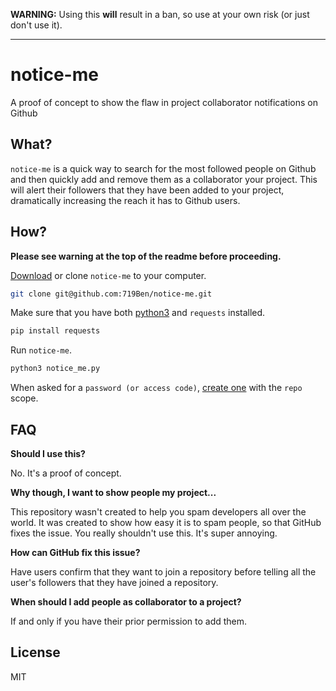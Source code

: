 **WARNING:** Using this **will** result in a ban, so use at your own risk (or just don't use it).

-----------------

# notice-me
A proof of concept to show the flaw in project collaborator notifications on Github

## What?
`notice-me` is a quick way to search for the most followed people on Github and then quickly add and remove them as a collaborator your project.
This will alert their followers that they have been added to your project, dramatically increasing the reach it has to Github users.

## How?
**Please see warning at the top of the readme before proceeding.**

[Download](https://github.com/719Ben/attention-whore/archive/master.zip) or clone `notice-me` to your computer.
```bash
git clone git@github.com:719Ben/notice-me.git
```
Make sure that you have both [python3](https://www.python.org/downloads/) and `requests` installed.
```bash
pip install requests
```
Run `notice-me`.
```bash
python3 notice_me.py
```
When asked for a `password (or access code)`, [create one](https://github.com/settings/tokens) with the `repo` scope.

## FAQ
**Should I use this?**

No. It's a proof of concept.

**Why though, I want to show people my project...**

This repository wasn't created to help you spam developers all over the world. It was created to show how easy it is to spam people, so that GitHub fixes the issue. You really shouldn't use this. It's super annoying.

**How can GitHub fix this issue?**

Have users confirm that they want to join a repository before telling all the user's followers that they have joined a repository.

**When should I add people as collaborator to a project?**

If and only if you have their prior permission to add them.

## License
MIT
